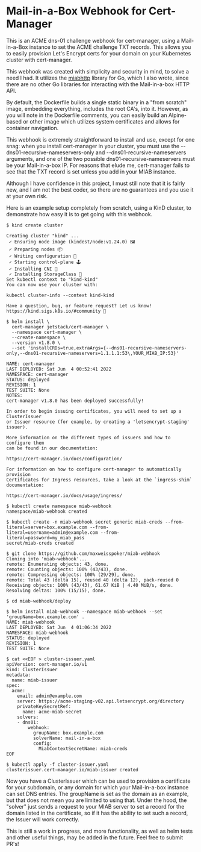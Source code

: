 # Mail-in-a-Box Webhook for Cert-Manager

This is an ACME dns-01 challenge webhook for cert-manager, using a Mail-in-a-Box instance to set the ACME challenge TXT records. This allows you to easily provision Let's Encrypt certs for your domain on your Kubernetes cluster with cert-manager.

This webhook was created with simplicity and security in mind, to solve a need I had. It utilizes the [miabhttp](https://github.com/maxweisspoker/miabhttp) library for Go, which I also wrote, since there are no other Go libraries for interacting with the Mail-in-a-box HTTP API.

By default, the Dockerfile builds a single static binary in a "from scratch" image, embedding everything, includes the root CA's, into it. However, as you will note in the Dockerfile comments, you can easily build an Alpine-based or other image which utilizes system certificates and allows for container navigation.

This webhook is extremely straightforward to install and use, except for one snag: when you install cert-manager in your cluster, you must use the --dns01-recursive-nameservers-only and --dns01-recursive-nameservers arguments, and one of the two possible dns01-recursive-nameservers must be your Mail-in-a-box IP. For reasons that elude me, cert-manager fails to see that the TXT record is set unless you add in your MIAB instance.

Although I have confidence in this project, I must still note that it is fairly new, and I am not the best coder, so there are no guarantees and you use it at your own risk.

Here is an example setup completely from scratch, using a KinD cluster, to demonstrate how easy it is to get going with this webhook.

```
$ kind create cluster

Creating cluster "kind" ...
 ✓ Ensuring node image (kindest/node:v1.24.0) 🖼
 ✓ Preparing nodes 📦  
 ✓ Writing configuration 📜 
 ✓ Starting control-plane 🕹️ 
 ✓ Installing CNI 🔌
 ✓ Installing StorageClass 💾 
Set kubectl context to "kind-kind"
You can now use your cluster with:

kubectl cluster-info --context kind-kind

Have a question, bug, or feature request? Let us know! https://kind.sigs.k8s.io/#community 🙂

$ helm install \
  cert-manager jetstack/cert-manager \
  --namespace cert-manager \
  --create-namespace \
  --version v1.8.0 \
  --set 'installCRDs=true,extraArgs={--dns01-recursive-nameservers-only,--dns01-recursive-nameservers=1.1.1.1:53\,YOUR_MIAB_IP:53}'

NAME: cert-manager
LAST DEPLOYED: Sat Jun  4 00:52:41 2022
NAMESPACE: cert-manager
STATUS: deployed
REVISION: 1
TEST SUITE: None
NOTES:
cert-manager v1.8.0 has been deployed successfully!

In order to begin issuing certificates, you will need to set up a ClusterIssuer
or Issuer resource (for example, by creating a 'letsencrypt-staging' issuer).

More information on the different types of issuers and how to configure them
can be found in our documentation:

https://cert-manager.io/docs/configuration/

For information on how to configure cert-manager to automatically provision
Certificates for Ingress resources, take a look at the `ingress-shim`
documentation:

https://cert-manager.io/docs/usage/ingress/

$ kubectl create namespace miab-webhook
namespace/miab-webhook created

$ kubectl create -n miab-webhook secret generic miab-creds --from-literal=server=box.example.com --from-literal=username=admin@example.com --from-literal=password=my_miab_pass
secret/miab-creds created

$ git clone https://github.com/maxweisspoker/miab-webhook
Cloning into 'miab-webhook'...
remote: Enumerating objects: 43, done.
remote: Counting objects: 100% (43/43), done.
remote: Compressing objects: 100% (29/29), done.
remote: Total 43 (delta 15), reused 40 (delta 12), pack-reused 0
Receiving objects: 100% (43/43), 61.67 KiB | 4.40 MiB/s, done.
Resolving deltas: 100% (15/15), done.

$ cd miab-webhook/deploy

$ helm install miab-webhook --namespace miab-webhook --set 'groupName=box.example.com' .
NAME: miab-webhook
LAST DEPLOYED: Sat Jun  4 01:06:34 2022
NAMESPACE: miab-webhook
STATUS: deployed
REVISION: 1
TEST SUITE: None

$ cat <<EOF > cluster-issuer.yaml
apiVersion: cert-manager.io/v1
kind: ClusterIssuer
metadata:
  name: miab-issuer
spec:
  acme:
    email: admin@example.com
    server: https://acme-staging-v02.api.letsencrypt.org/directory
    privateKeySecretRef:
      name: acme-miab-secret
    solvers:
    - dns01:
        webhook:
          groupName: box.example.com
          solverName: mail-in-a-box
          config:
            MiabContextSecretName: miab-creds
EOF

$ kubectl apply -f cluster-issuer.yaml
clusterissuer.cert-manager.io/miab-issuer created
```

Now you have a ClusterIssuer which can be used to provision a certificate for your subdomain, or any domain for which your Mail-in-a-box instance can set DNS entries. The groupName is set as the domain as an example, but that does not mean you are limited to using that. Under the hood, the "solver" just sends a request to your MIAB server to set a record for the domain listed in the certificate, so if it has the ability to set such a record, the Issuer will work correctly.

This is still a work in progress, and more functionality, as well as helm tests and other useful things, may be added in the future. Feel free to submit PR's!

